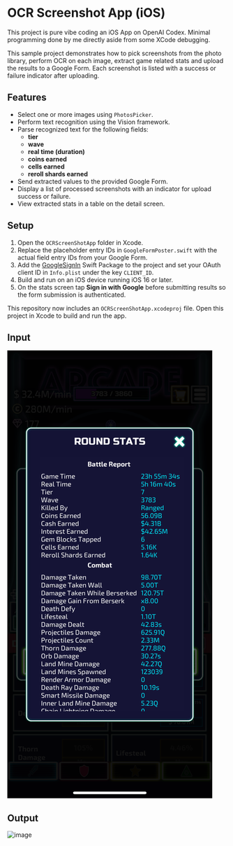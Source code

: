 # OCR Screenshot App (iOS)

This project is pure vibe coding an iOS App on OpenAI Codex. Minimal programming done by me directly aside from some XCode debugging.

This sample project demonstrates how to pick screenshots from the photo library, perform OCR on each image, extract game related stats and upload the results to a Google Form. Each screenshot is listed with a success or failure indicator after uploading.

## Features

- Select one or more images using `PhotosPicker`.
- Perform text recognition using the Vision framework.
- Parse recognized text for the following fields:
  - **tier**
  - **wave**
  - **real time (duration)**
  - **coins earned**
  - **cells earned**
  - **reroll shards earned**
- Send extracted values to the provided Google Form.
- Display a list of processed screenshots with an indicator for upload success or failure.
- View extracted stats in a table on the detail screen.

## Setup

1. Open the `OCRScreenShotApp` folder in Xcode.
2. Replace the placeholder entry IDs in `GoogleFormPoster.swift` with the actual field entry IDs from your Google Form.
3. Add the [GoogleSignIn](https://github.com/google/GoogleSignIn-iOS) Swift Package to the project and set your OAuth client ID in `Info.plist` under the key `CLIENT_ID`.
4. Build and run on an iOS device running iOS 16 or later.
5. On the stats screen tap **Sign in with Google** before submitting results so the form submission is authenticated.

This repository now includes an `OCRScreenShotApp.xcodeproj` file. Open this project in Xcode to build and run the app.

## Input

![example](https://github.com/gavingmiller/ocr-screen-shot-app/blob/main/OCRScreenShotApp/OCRScreenShotApp/example.png)

## Output

<img width="350" alt="image" src="https://github.com/user-attachments/assets/60a3c0f3-b51d-43c7-9875-0933d7eeb65f" />

